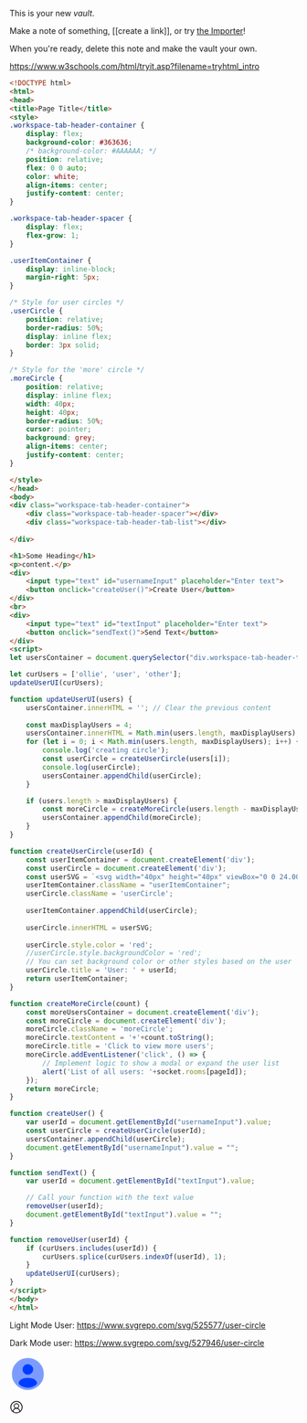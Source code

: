 This is your new *vault*.

Make a note of something, [[create a link]], or try [the Importer](https://help.obsidian.md/Plugins/Importer)!

When you're ready, delete this note and make the vault your own.


https://www.w3schools.com/html/tryit.asp?filename=tryhtml_intro
```html
<!DOCTYPE html>
<html>
<head>
<title>Page Title</title>
<style>
.workspace-tab-header-container {
	display: flex;
    background-color: #363636;
    /* background-color: #AAAAAA; */
    position: relative;
    flex: 0 0 auto;
    color: white;
    align-items: center;
    justify-content: center;
}

.workspace-tab-header-spacer {
	display: flex;
    flex-grow: 1;
}

.userItemContainer {
	display: inline-block;
    margin-right: 5px;
}

/* Style for user circles */
.userCircle {
	position: relative;
    border-radius: 50%;
  	display: inline flex;
    border: 3px solid;
}

/* Style for the 'more' circle */
.moreCircle {
	position: relative;
    display: inline flex;
  	width: 40px;
  	height: 40px;
  	border-radius: 50%;
  	cursor: pointer;
  	background: grey;
    align-items: center;
    justify-content: center;
}

</style>
</head>
<body>
<div class="workspace-tab-header-container">
	<div class="workspace-tab-header-spacer"></div>
	<div class="workspace-tab-header-tab-list"></div>
    
</div>

<h1>Some Heading</h1>
<p>content.</p>
<div>
	<input type="text" id="usernameInput" placeholder="Enter text">
	<button onclick="createUser()">Create User</button>
</div>
<br>
<div>
	<input type="text" id="textInput" placeholder="Enter text">
	<button onclick="sendText()">Send Text</button>
</div>
<script>
let usersContainer = document.querySelector("div.workspace-tab-header-tab-list");

let curUsers = ['ollie', 'user', 'other'];
updateUserUI(curUsers);

function updateUserUI(users) {
	usersContainer.innerHTML = ''; // Clear the previous content
       
	const maxDisplayUsers = 4;
    usersContainer.innerHTML = Math.min(users.length, maxDisplayUsers);
	for (let i = 0; i < Math.min(users.length, maxDisplayUsers); i++) {
		console.log('creating circle');
		const userCircle = createUserCircle(users[i]);
		console.log(userCircle);
		usersContainer.appendChild(userCircle);
	}

	if (users.length > maxDisplayUsers) {
		const moreCircle = createMoreCircle(users.length - maxDisplayUsers);
		usersContainer.appendChild(moreCircle);
	}
}

function createUserCircle(userId) {
	const userItemContainer = document.createElement('div');
	const userCircle = document.createElement('div');
    const userSVG = `<svg width="40px" height="40px" viewBox="0 0 24.00 24.00" fill="none" xmlns="http://www.w3.org/2000/svg" stroke="#1C274C" stroke-width="0.00024000000000000003"><g id="SVGRepo_bgCarrier" stroke-width="0" transform="translate(2.040000000000001,2.040000000000001), scale(0.83)"><rect x="0" y="0" width="24.00" height="24.00" rx="12" fill="#ffffff" strokewidth="0"></rect></g><g id="SVGRepo_tracerCarrier" stroke-linecap="round" stroke-linejoin="round" stroke="#CCCCCC" stroke-width="0.43200000000000005"></g><g id="SVGRepo_iconCarrier"> <path opacity="0.5" d="M22 12C22 17.5228 17.5228 22 12 22C6.47715 22 2 17.5228 2 12C2 6.47715 6.47715 2 12 2C17.5228 2 22 6.47715 22 12Z" fill="#003cff"></path> <path d="M16.807 19.0112C15.4398 19.9504 13.7841 20.5 12 20.5C10.2159 20.5 8.56023 19.9503 7.193 19.0111C6.58915 18.5963 6.33109 17.8062 6.68219 17.1632C7.41001 15.8302 8.90973 15 12 15C15.0903 15 16.59 15.8303 17.3178 17.1632C17.6689 17.8062 17.4108 18.5964 16.807 19.0112Z" fill="#003cff"></path> <path d="M12 12C13.6569 12 15 10.6569 15 9C15 7.34315 13.6569 6 12 6C10.3432 6 9.00004 7.34315 9.00004 9C9.00004 10.6569 10.3432 12 12 12Z" fill="#003cff"></path> </g></svg>`;
    userItemContainer.className = "userItemContainer";
	userCircle.className = 'userCircle';
    
    userItemContainer.appendChild(userCircle);
   	
    userCircle.innerHTML = userSVG;
    
    userCircle.style.color = 'red';
    //userCircle.style.backgroundColor = 'red';
	// You can set background color or other styles based on the user
	userCircle.title = 'User: ' + userId;
	return userItemContainer;
}

function createMoreCircle(count) {
	const moreUsersContainer = document.createElement('div');
    const moreCircle = document.createElement('div');
	moreCircle.className = 'moreCircle';
	moreCircle.textContent = '+'+count.toString();
	moreCircle.title = 'Click to view more users';
	moreCircle.addEventListener('click', () => {
		// Implement logic to show a modal or expand the user list
		alert('List of all users: '+socket.rooms[pageId]);
	});
    return moreCircle;
}

function createUser() {
	var userId = document.getElementById("usernameInput").value;
    const userCircle = createUserCircle(userId);
	usersContainer.appendChild(userCircle);
    document.getElementById("usernameInput").value = "";
}

function sendText() {
	var userId = document.getElementById("textInput").value;

    // Call your function with the text value
    removeUser(userId);
    document.getElementById("textInput").value = "";
}

function removeUser(userId) {
	if (curUsers.includes(userId)) {
    	curUsers.splice(curUsers.indexOf(userId), 1);
    }
    updateUserUI(curUsers);
}
</script>
</body>
</html>
```


Light Mode User:
https://www.svgrepo.com/svg/525577/user-circle

Dark Mode user:
https://www.svgrepo.com/svg/527946/user-circle

<svg width="64px" height="64px" viewBox="0 0 24 24" fill="none" xmlns="http://www.w3.org/2000/svg" stroke="#0042ff"><g id="SVGRepo_bgCarrier" stroke-width="0"></g><g id="SVGRepo_tracerCarrier" stroke-linecap="round" stroke-linejoin="round"></g><g id="SVGRepo_iconCarrier"> <path opacity="0.5" d="M22 12C22 17.5228 17.5228 22 12 22C6.47715 22 2 17.5228 2 12C2 6.47715 6.47715 2 12 2C17.5228 2 22 6.47715 22 12Z" fill="#003cff"></path> <path d="M16.807 19.0112C15.4398 19.9504 13.7841 20.5 12 20.5C10.2159 20.5 8.56023 19.9503 7.193 19.0111C6.58915 18.5963 6.33109 17.8062 6.68219 17.1632C7.41001 15.8302 8.90973 15 12 15C15.0903 15 16.59 15.8303 17.3178 17.1632C17.6689 17.8062 17.4108 18.5964 16.807 19.0112Z" fill="#003cff"></path> <path d="M12 12C13.6569 12 15 10.6569 15 9C15 7.34315 13.6569 6 12 6C10.3432 6 9.00004 7.34315 9.00004 9C9.00004 10.6569 10.3432 12 12 12Z" fill="#003cff"></path> </g></svg>

<div class="sidebar-toggle-button mod-right" title="oliver"><svg xmlns="http://www.w3.org/2000/svg" width="24" height="24" viewBox="0 0 24 24" fill="none" stroke="currentColor" stroke-width="1.5" stroke-linecap="round" stroke-linejoin="round" class="lucide lucide-circle-user-round"><path d="M18 20a6 6 0 0 0-12 0"></path><circle cx="12" cy="10" r="4"></circle><circle cx="12" cy="12" r="10"></circle></svg></div>
